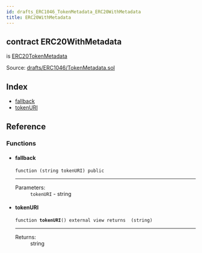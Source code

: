 ```yaml
---
id: drafts_ERC1046_TokenMetadata_ERC20WithMetadata
title: ERC20WithMetadata
---
```


<div class="contract-doc"><div class="contract"><h2 class="contract-header"><span class="contract-kind">contract</span> ERC20WithMetadata</h2><p class="base-contracts"><span>is</span> <a href="drafts_ERC1046_TokenMetadata_ERC20TokenMetadata.html">ERC20TokenMetadata</a></p><div class="source">Source: <a href="https://github.com/OpenZeppelin/zeppelin-solidity/blob/v2.1.2/contracts/drafts/ERC1046/TokenMetadata.sol" target="_blank">drafts/ERC1046/TokenMetadata.sol</a></div></div><div class="index"><h2>Index</h2><ul><li><a href="drafts_ERC1046_TokenMetadata_ERC20WithMetadata.html#">fallback</a></li><li><a href="drafts_ERC1046_TokenMetadata_ERC20WithMetadata.html#tokenURI">tokenURI</a></li></ul></div><div class="reference"><h2>Reference</h2><div class="functions"><h3>Functions</h3><ul><li><div class="item function"><span id="fallback" class="anchor-marker"></span><h4 class="name">fallback</h4><div class="body"><code class="signature">function <strong></strong><span>(string tokenURI) </span><span>public </span></code><hr/><dl><dt><span class="label-parameters">Parameters:</span></dt><dd><div><code>tokenURI</code> - string</div></dd></dl></div></div></li><li><div class="item function"><span id="tokenURI" class="anchor-marker"></span><h4 class="name">tokenURI</h4><div class="body"><code class="signature">function <strong>tokenURI</strong><span>() </span><span>external </span><span>view </span><span>returns  (string) </span></code><hr/><dl><dt><span class="label-return">Returns:</span></dt><dd>string</dd></dl></div></div></li></ul></div></div></div>
